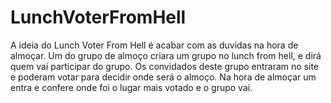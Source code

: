 LunchVoterFromHell
==================

A ideia do Lunch Voter From Hell é acabar com as duvidas na hora de almoçar. Um do grupo de almoço criara um grupo no lunch from hell, e dirá quem vai participar do grupo. Os convidados deste grupo entraram no site e poderam votar para decidir onde será o almoço. Na hora de almoçar um entra e confere onde foi o lugar mais votado e o grupo vai.
